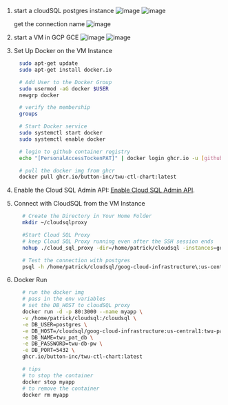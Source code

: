 1. start a cloudSQL postgres instance
   ![image](https://github.com/button-inc/twu-ctl-chart/assets/72329369/01e8743c-d482-47c9-a1b7-9219df70519b)
   ![image](https://github.com/button-inc/twu-ctl-chart/assets/72329369/8374e0b0-4da6-4b67-be71-143f370ece55)
   
   get the connection name
   ![image](https://github.com/button-inc/twu-ctl-chart/assets/72329369/4f1c221a-0c4c-4cf2-9173-c3cc84050dc4)



3. start a VM in GCP GCE
   ![image](https://github.com/button-inc/twu-ctl-chart/assets/72329369/fac60ee1-5f6f-4869-bd37-983534c3a0a1)
   ![image](https://github.com/button-inc/twu-ctl-chart/assets/72329369/feb99cba-6812-487a-8d22-a9654273ef3c)

4. Set Up Docker on the VM Instance
```bash
     sudo apt-get update
     sudo apt-get install docker.io

     # Add User to the Docker Group
     sudo usermod -aG docker $USER
     newgrp docker

     # verify the membership
     groups

     # Start Docker service
     sudo systemctl start docker
     sudo systemctl enable docker

     # login to github container registry
     echo "[PersonalAccessTockenPAT]" | docker login ghcr.io -u [githubUsername] --password-stdin

     # pull the docker img from ghcr
     docker pull ghcr.io/button-inc/twu-ctl-chart:latest

```

4. Enable the Cloud SQL Admin API: [Enable Cloud SQL Admin API](https://console.developers.google.com/apis/api/sqladmin.googleapis.com/overview?project=1084067978523).

5. Connect with CloudSQL from the VM Instance
```bash
      # Create the Directory in Your Home Folder
      mkdir ~/cloudsqlproxy

      #Start Cloud SQL Proxy
      # keep Cloud SQL Proxy running even after the SSH session ends
      nohup ./cloud_sql_proxy -dir=/home/patrick/cloudsql -instances=goog-cloud-infrastructure:us-central1:twu-pat-db &

      # Test the connection with postgres
      psql -h /home/patrick/cloudsql/goog-cloud-infrastructure\:us-central1\:twu-pat-db -U postgres -d twu_pat_db


```

6. Docker Run
```bash
      # run the docker img
      # pass in the env variables
      # set the DB_HOST to cloudSQL proxy
      docker run -d -p 80:3000 --name myapp \
      -v /home/patrick/cloudsql:/cloudsql \
      -e DB_USER=postgres \
      -e DB_HOST=/cloudsql/goog-cloud-infrastructure:us-central1:twu-pat-db \
      -e DB_NAME=twu_pat_db \
      -e DB_PASSWORD=twu-db-pw \
      -e DB_PORT=5432 \
      ghcr.io/button-inc/twu-ctl-chart:latest

      # tips
      # to stop the container
      docker stop myapp
      # to remove the container
      docker rm myapp

```

